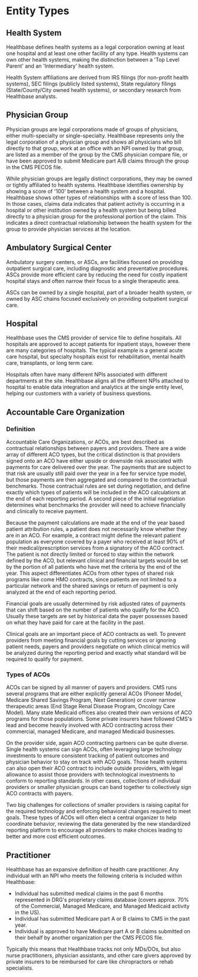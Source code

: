 # Entity Types

## Health System
Healthbase defines health systems as a legal corporation owning at least one hospital and at least one other facility of any type.  Health systems can own other health systems, making the distinction between a 'Top Level Parent' and an 'Intermediary' health system.  

Health System affiliations are derived from IRS filings (for non-profit health systems), SEC filings (publicly listed systems), State regulatory filings (State/County/City owned health systems), or secondary research from Healthbase analysts.  


## Physician Group
Physician groups are legal corporations made of groups of physicians, either multi-specialty or single-specialty.  Healthbase represents only the legal corporation of a physician group and shows all physicians who bill directly to that group, work at an office with an NPI owned by that group, are listed as a member of the group by the CMS physician compare file, or have been approved to submit Medicare part A/B claims through the group in the CMS PECOS file.  

While physician groups are legally distinct corporations, they may be owned or tightly affiliated to health systems.  Healthbase identifies ownership by showing a score of '100' between a health system and a hospital.  Healthbase shows other types of relationships with a score of less than 100.  In those cases, claims data indicates that patient activity is occurring in a hospital or other institution owned by a health system but being billed directly to a physician group for the professional portion of the claim.  This indicates a direct contractual relationship between the health system for the group to provide physician services at the location.


## Ambulatory Surgical Center
Ambulatory surgery centers, or ASCs, are facilities focused on providing outpatient surgical care, including diagnostic and preventative procedures.  ASCs provide more efficient care by reducing the need for costly inpatient hospital stays and often narrow their focus to a single therapeutic area. 

ASCs can be owned by a single hospital, part of a broader health system, or owned by ASC chains focused exclusively on providing outpatient surgical care.


## Hospital
Healthbase uses the CMS provider of service file to define hospitals.  All hospitals are approved to accept patients for inpatient stays, however there are many categories of hospitals.  The typical example is a general acute care hospital, but specialty hospitals exist for rehabilitation, mental health care, transplants, or long term care.  

Hospitals often have many different NPIs associated with different departments at the site.  Healthbase aligns all the different NPIs attached to hospital to enable data integration and analytics at the single entity level, helping our customers with a variety of business questions.


## Accountable Care Organization

### Definition
Accountable Care Organizations, or ACOs, are best described as contractual relationships between payers and providers.  There are a wide array of different ACO types, but the critical distinction is that providers signed onto an ACO have either upside or downside risk associated with payments for care delivered over the year.  The payments that are subject to that risk are usually still paid over the year in a fee for service type model, but those payments are then aggregated and compared to the contractual benchmarks.  Those contractual rules are set during negotiation, and define exactly which types of patients will be included in the ACO calculations at the end of each reporting period.  A second piece of the initial negotiation determines what benchmarks the provider will need to achieve financially and clinically to receive payment. 

Because the payment calculations are made at the end of the year based patient attribution rules, a patient does not necessarily know whether they are in an ACO.  For example, a contract might define the relevant patient population as everyone covered by a payer who received at least 90% of their medical/prescription services from a signatory of the ACO contract.  The patient is not directly limited or forced to stay within the network defined by the ACO, but relevant clinical and financial targets would be set by the portion of all patients who have met the criteria by the end of the year.  This aspect differentiates ACOs from other types of shared risk programs like come HMO contracts, since patients are not limited to a particular network and the shared savings or return of payment is only analyzed at the end of each reporting period.  

Financial goals are usually determined by risk adjusted rates of payments that can shift based on the number of patients who qualify for the ACO. Usually these targets are set by historical data the payer possesses based on what they have paid for care at the facility in the past.  

Clinical goals are an important piece of ACO contracts as well.  To prevent providers from meeting financial goals by cutting services or ignoring patient needs, payers and providers negotiate on which clinical metrics will be analyzed during the reporting period and exactly what standard will be required to qualify for payment.  
        
        
### Types of ACOs
ACOs can be signed by all manner of payers and providers.  CMS runs several programs that are either explicitly general ACOs (Pioneer Model, Medicare Shared Savings Program, Next Generation) or cover narrow therapeutic areas (End Stage Renal Disease Program, Oncology Care Model).  Many state Medicaid offices also created their own versions of ACO programs for those populations.  Some private insurers have followed CMS's lead and become heavily involved with ACO contracting across their commercial, managed Medicare, and managed Medicaid businesses.

On the provider side, again ACO contracting partners can be quite diverse.  Single health systems can sign ACOs, often leveraging large technology investments to ensure consistent tracking of patient outcomes and physician behavior to stay on track with ACO goals.  Those health systems can also open their ACO contract to include outside providers, with legal allowance to assist those providers with technological investments to conform to reporting standards. In other cases, collections of individual providers or smaller physician groups can band together to collectively sign ACO contracts with payers.

Two big challenges for collections of smaller providers is raising capital for the required technology and enforcing behavioral changes required to meet goals.  These types of ACOs will often elect a central organizer to help coordinate behavior, reviewing the data generated by the new standardized reporting platform to encourage all providers to make choices leading to better and more cost efficient outcomes.



## Practitioner
Healthbase has an expansive definition of health care practitioner.  Any individual with an NPI who meets the following criteria is included within Healthbase:
  * Individual has submitted medical claims in the past 6 months represented in DRG's proprietary claims database (covers approx. 70% of the Commercial, Managed Medicare, and Managed Medicaid activity in the US).
  * Individual has submitted Medicare part A or B claims to CMS in the past year.
  * Individual is approved to have Medicare part A or B claims submitted on their behalf by another organization per the CMS PECOS file.  


Typically this means that Healthbase tracks not only MDs/DOs, but also nurse practitioners, physician assistants, and other care givers approved by private insurers to be reimbursed for care like chiropractors or rehab specialists.
